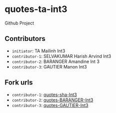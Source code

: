 # quotes-ta-int3
Github Project

## Contributors
- `initiator`: TA Mailinh Int3
- `contributor-1`: SELVAKUMAR Harish Arvind Int3
- `contributor-2`: BARANGER Amandine Int 3 
- `contributor-3`: GAUTIER Manon Int3

## Fork urls
- `contributor-1`: [quotes-sha-Int3](https://github.com/ROCKING-HARISH/quotes-sha-int3)
- `contributor-2`: [quotes-BARANGER-Int3](url-2)
- `contributor-3`: [quotes-GAUTIER-Int3](url-3)
